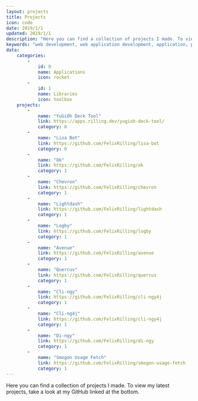 ```yaml
---
layout: projects
title: Projects
icon: code
date: 2019/1/1
updated: 2019/1/1
description: "Here you can find a collection of projects I made. To view my latest projects, take a look at my GitHub linked at the bottom."
keywords: "web development, web application development, application, project, archive"
data:
    categories:
        - 
            id: 0
            name: Applications
            icon: rocket
        - 
            id: 1
            name: Libraries
            icon: toolbox
    projects:
        -
            name: "YuGiOh Deck Tool"
            link: https://apps.rilling.dev/yugioh-deck-tool/
            category: 0
        -
            name: "Lisa Bot"
            link: https://github.com/FelixRilling/lisa-bot
            category: 0
        - 
            name: "Ok"
            link: https://github.com/FelixRilling/ok
            category: 1
        - 
            name: "Chevron"
            link: https://github.com/FelixRilling/chevron
            category: 1
        - 
            name: "Lightdash"
            link: https://github.com/FelixRilling/lightdash
            category: 1
        - 
            name: "Logby"
            link: https://github.com/FelixRilling/logby
            category: 1
        - 
            name: "Avenue"
            link: https://github.com/FelixRilling/avenue
            category: 1
        - 
            name: "Quercus"
            link: https://github.com/FelixRilling/quercus
            category: 1
        - 
            name: "Cli-ngy"
            link: https://github.com/FelixRilling/cli-ngy4j
            category: 1
        - 
            name: "Cli-ng4j"
            link: https://github.com/FelixRilling/cli-ngy4j
            category: 1
        - 
            name: "Di-ngy"
            link: https://github.com/FelixRilling/di-ngy
            category: 1
        - 
            name: "Smogon Usage Fetch"
            link: https://github.com/FelixRilling/smogon-usage-fetch
            category: 1
---
```


Here you can find a collection of projects I made.
To view my latest projects, take a look at my GitHub linked at the bottom.
